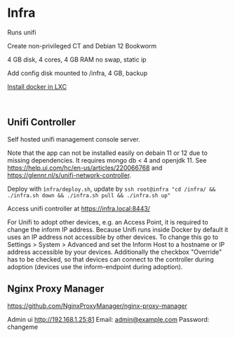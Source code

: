 
# Infra

Runs unifi

Create non-privileged CT and Debian 12 Bookworm

4 GB disk, 4 cores, 4 GB RAM no swap, static ip

Add config disk mounted to /infra, 4 GB, backup

[Install docker in LXC](docker.md)

</br>

## Unifi Controller

Self hosted unifi management console server. 

Note that the app can not be installed easily on debain 11 or 12 due to missing dependencies. It requires mongo db < 4 and openjdk 11. See <https://help.ui.com/hc/en-us/articles/220066768> and <https://glennr.nl/s/unifi-network-controller>.

Deploy with ```ìnfra/deploy.sh```, update by ```ssh root@infra "cd /infra/ && ./infra.sh down && ./infra.sh pull && ./infra.sh up"```

Access unifi controller at <https://infra.local:8443/>

For Unifi to adopt other devices, e.g. an Access Point, it is required to change the inform IP address. Because Unifi runs inside Docker by default it uses an IP address not accessible by other devices. To change this go to Settings > System > Advanced and set the Inform Host to a hostname or IP address accessible by your devices. Additionally the checkbox "Override" has to be checked, so that devices can connect to the controller during adoption (devices use the inform-endpoint during adoption).


## Nginx Proxy Manager

https://github.com/NginxProxyManager/nginx-proxy-manager

Admin ui <http://192.168.1.25:81>
Email:    admin@example.com
Password: changeme

